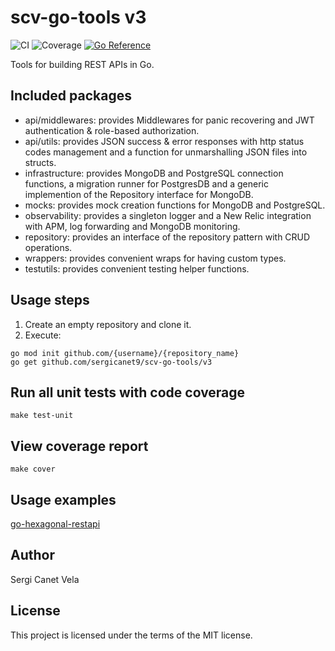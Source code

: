 # scv-go-tools v3
![CI](https://github.com/sergicanet9/scv-go-tools/actions/workflows/ci.yml/badge.svg)
![Coverage](https://img.shields.io/badge/Coverage-100.0%25-brightgreen)
[![Go Reference](https://pkg.go.dev/badge/github.com/sergicanet9/scv-go-tools/v3.svg)](https://pkg.go.dev/github.com/sergicanet9/scv-go-tools/v3)

Tools for building REST APIs in Go.

## Included packages
- api/middlewares: provides Middlewares for panic recovering and JWT authentication & role-based authorization.
- api/utils: provides JSON success & error responses with http status codes management and a function for unmarshalling JSON files into structs.
- infrastructure: provides MongoDB and PostgreSQL connection functions, a migration runner for PostgresDB and a generic implemention of the Repository interface for MongoDB.
- mocks: provides mock creation functions for MongoDB and PostgreSQL.
- observability: provides a singleton logger and a New Relic integration with APM, log forwarding and MongoDB monitoring.
- repository: provides an interface of the repository pattern with CRUD operations.
- wrappers: provides convenient wraps for having custom types.
- testutils: provides convenient testing helper functions.

## Usage steps
1. Create an empty repository and clone it.
2. Execute:
```
go mod init github.com/{username}/{repository_name}
go get github.com/sergicanet9/scv-go-tools/v3
```

## Run all unit tests with code coverage
```
make test-unit
```

## View coverage report
```
make cover
```

## Usage examples
[go-hexagonal-restapi](https://github.com/sergicanet9/go-hexagonal-api)

## Author
Sergi Canet Vela

## License
This project is licensed under the terms of the MIT license.
